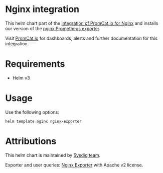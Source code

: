 # Nginx integration
This helm chart part of the [integration of PromCat.io for Nginx](https://promcat.io/apps/nginx) and installs our version of the [nginx Prometheus exporter](https://github.com/nginxinc/nginx-prometheus-exporter).

Visit [PromCat.io](https://promcat.io/apps/nginx) for dashboards, alerts and further documentation for this integration. 

# Requirements
* Helm v3

# Usage

Use the following options: 
```
helm template nginx nginx-exporter
```
# Attributions
This helm chart is maintained by [Sysdig team](https://sysdig.com/).

Exporter and user queries: [Nginx Exporter](https://github.com/nginxinc/nginx-prometheus-exporter) with Apache v2 license. 